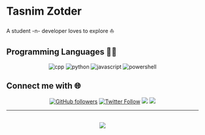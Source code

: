 # Tasnim Zotder

A student -n- developer loves to explore ⛵

## Programming Languages 👨‍💻

<div align="center">
    <img src="https://img.shields.io/badge/C++--blue?style=for-the-badge&logo=c%2B%2B" alt="cpp">
    <img src="https://img.shields.io/badge/Python--blue?style=for-the-badge&logo=python" alt="python">
    <img src="https://img.shields.io/badge/JavaScript--blue?style=for-the-badge&logo=javascript" alt="javascript">
    <img src="https://img.shields.io/badge/PowerShell--blue?style=for-the-badge&logo=powershell" alt="powershell">
</div>

## Connect me with 🌐

<div align="center">
    <a href="https://github.com/tasnimzotder"
            ><img
              alt="GitHub followers"
              src="https://img.shields.io/github/followers/tasnimzotder?label=GitHub&logo=Github&style=for-the-badge"
          /></a>
    <a href="https://twitter.com/tasnimzotder"
            ><img
              alt="Twitter Follow"
              src="https://img.shields.io/twitter/follow/tasnimzotder?color=blue&label=Twitter&logo=Twitter&style=for-the-badge"
          /></a>
    <a href="https://www.linkedin.com/in/tasnimzotder/"
            ><img
              src="https://img.shields.io/badge/LinkedIn-_-blue?style=for-the-badge&logo=linkedin"
          /></a>
    <a href="https://www.youtube.com/channel/UCInpi_5VQfHYDHWxreTgwRw"
            ><img
              src="https://img.shields.io/badge/YouTube-_-blue?style=for-the-badge&logo=youtube"
          /></a>
</div>

---
<br>
<div align="center">
    <img src="https://github-readme-stats.vercel.app/api?username=tasnimzotder&show_icons=true">
</div>


<!--
**tasnimzotder/tasnimzotder** is a ✨ _special_ ✨ repository because its `README.md` (this file) appears on your GitHub profile.

Here are some ideas to get you started:

- 🔭 I’m currently working on ...
- 🌱 I’m currently learning ...
- 👯 I’m looking to collaborate on ...
- 🤔 I’m looking for help with ...
- 💬 Ask me about ...
- 📫 How to reach me: ...
- 😄 Pronouns: ...
- ⚡ Fun fact: ...
-->
